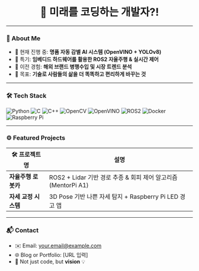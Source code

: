 <h1 align="center">🚀 미래를 코딩하는 개발자?!</h1>


---

### 🧠 About Me

- 🔭 현재 진행 중: **명품 자동 감별 AI 시스템 (OpenVINO + YOLOv8)**
- 🤖 특기: **임베디드 하드웨어를 활용한 ROS2 자율주행 & 실시간 제어**
- 🧩 이전 경험: **해외 브랜드 병행수입 및 시장 트렌드 분석**
- 🎯 목표: **기술로 사람들의 삶을 더 똑똑하고 편리하게 바꾸는 것**

---

### 🛠️ Tech Stack

![Python](https://img.shields.io/badge/Python-3776AB?style=for-the-badge&logo=python&logoColor=white)
![C](https://img.shields.io/badge/C-00599C?style=for-the-badge&logo=c&logoColor=white)
![C++](https://img.shields.io/badge/C++-00599C?style=for-the-badge&logo=cplusplus&logoColor=white)
![OpenCV](https://img.shields.io/badge/OpenCV-5C3EE8?style=for-the-badge&logo=opencv&logoColor=white)
![OpenVINO](https://img.shields.io/badge/OpenVINO-7846AB?style=for-the-badge&logo=intel&logoColor=white)
![ROS2](https://img.shields.io/badge/ROS2-22314E?style=for-the-badge&logo=ros&logoColor=white)
![Docker](https://img.shields.io/badge/Docker-2496ED?style=for-the-badge&logo=docker&logoColor=white)
![Raspberry Pi](https://img.shields.io/badge/Raspberry%20Pi-C51A4A?style=for-the-badge&logo=raspberrypi&logoColor=white)

---

### ⚙️ Featured Projects

| 🛠 프로젝트명 | 설명 |
|--------------|------|
| **자율주행 로봇카** | ROS2 + Lidar 기반 경로 추종 & 회피 제어 알고리즘 (MentorPi A1) |
| **자세 교정 시스템** | 3D Pose 기반 나쁜 자세 탐지 + Raspberry Pi LED 경고 앱 |

---


### 📬 Contact

- ✉️ Email: your.email@example.com
- 🌐 Blog or Portfolio: [URL 입력]
- 🧳 Not just code, but **vision** 💡
